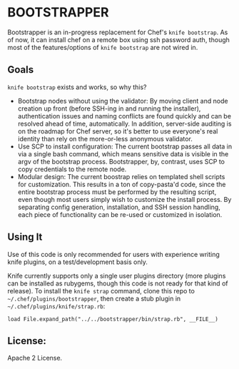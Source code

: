 # BOOTSTRAPPER

Bootstrapper is an in-progress replacement for Chef's `knife bootstrap`.
As of now, it can install chef on a remote box using ssh password auth,
though most of the features/options of `knife bootstrap` are not wired in.

## Goals

`knife bootstrap` exists and works, so why this?

* Bootstrap nodes without using the validator: By moving client and node
creation up front (before SSH-ing in and running the installer),
authentication issues and naming conflicts are found quickly and can be
resolved ahead of time, automatically. In addition, server-side auditing
is on the roadmap for Chef server, so it's better to use everyone's real
identity than rely on the more-or-less anonymous validator.
* Use SCP to install configuration: The current bootstrap passes all
data in via a single bash command, which means sensitive data is visible
in the argv of the bootstrap process. Bootstrapper, by, contrast, uses
SCP to copy credentials to the remote node.
* Modular design: The current boostrap relies on templated shell scripts
for customization. This results in a ton of copy-pasta'd code, since the
entire bootstrap process must be performed by the resulting script, even
though most users simply wish to customize the install process. By
separating config generation, installation, and SSH session handling,
each piece of functionality can be re-used or customized in isolation.

## Using It

Use of this code is only recommended for users with experience writing
knife plugins, on a test/development basis only.

Knife currently supports only a single user plugins directory (more
plugins can be installed as rubygems, though this code is not ready for
that kind of release). To install the `knife strap` command, clone this
repo to `~/.chef/plugins/bootstrapper`, then create a stub plugin in
`~/.chef/plugins/knife/strap.rb`:

    load File.expand_path("../../bootstrapper/bin/strap.rb", __FILE__)

## License:
Apache 2 License.

